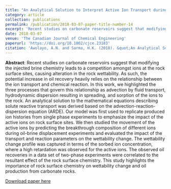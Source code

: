 ```yaml
---
title: "An Analytical Solution to Interpret Active Ion Transport during Chemically-Tuned Waterflooding Process in High-Temperature Carbonate Rocks"
category: article
collection: publications
permalink: /publication/2018-03-07-paper-title-number-14
excerpt: 'Recent studies on carbonate reservoirs suggest that modifying the injected brine chemistry leads to a competition amongst ions at the rock surface sites, causing alteration in the rock wettability. As such, the potential increase in oil recovery heavily relies on the relationship between the ion transport and chemical reaction. In this work, we highlighted the three processes that govern this relationship as advection by fluid transport, hydrodynamic dispersion resulting in spreading, and sorption of the ions to the rock. An analytical solution to the mathematical equations describing solute reactive transport was derived based on the advection-reaction-dispersion equation (ARDE). Our model was first used to replicate produced ion histories from single phase experiments to emphasize the impact of the active ions on rock surface sites. We then studied the movement of the active ions by predicting the breakthrough composition of different ions during oil-brine displacement experiments and evaluated the impact of the transport and reaction parameters on the wettability change.'
date: 2018-03-07
venue: 'The Canadian Journal of Chemical Engineering'
paperurl: 'https://doi.org/10.1002/cjce.23183'
citation: 'Awolayo, A.N. and Sarma, H.K. (2018). &quot;An Analytical Solution to Interpret Active Ion Transport during Chemically-Tuned Waterflooding Process in High-Temperature Carbonate Rocks.&quot; <i>The Canadian Journal of Chemical Engineering</i>. 97(1): 310 - 322.'
---
```

**Abstract**: Recent studies on carbonate reservoirs suggest that modifying the injected brine chemistry leads to a competition amongst ions at the rock surface sites, causing alteration in the rock wettability. As such, the potential increase in oil recovery heavily relies on the relationship between the ion transport and chemical reaction. In this work, we highlighted the three processes that govern this relationship as advection by fluid transport, hydrodynamic dispersion resulting in spreading, and sorption of the ions to the rock. An analytical solution to the mathematical equations describing solute reactive transport was derived based on the advection-reaction-dispersion equation (ARDE). Our model was first used to replicate produced ion histories from single phase experiments to emphasize the impact of the active ions on rock surface sites. We then studied the movement of the active ions by predicting the breakthrough composition of different ions during oil-brine displacement experiments and evaluated the impact of the transport and reaction parameters on the wettability change. The wettability change profile was captured in terms of the sorbed ion concentration, where a high retardation was observed for the active ions. The observed oil recoveries in a data set of two-phase experiments were correlated to the resultant effect of the rock surface chemistry. This study highlights the importance of rock surface chemistry on wettability change and oil production from carbonate rocks.

[Download paper here](https://onlinelibrary.wiley.com/doi/full/10.1002/cjce.23183)

